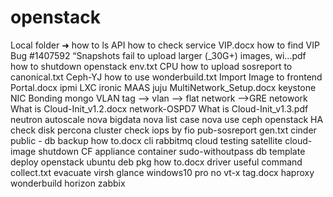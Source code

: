 # openstack
Local folder
➜  how to  ls
API                                                                      how to check service VIP.docx                     how to find VIP
Bug #1407592 “Snapshots fail to upload larger (_30G+) images, wi...pdf   how to shutdown openstack env.txt
CPU                                                                      how to upload sosreport to canonical.txt
Ceph-YJ                                                                  how to use wonderbuild.txt
Import Image to frontend Portal.docx                                     ipmi
LXC                                                                      ironic
MAAS                                                                     juju
MultiNetwork_Setup.docx                                                  keystone
NIC Bonding                                                              mongo
VLAN tag --> vlan --> flat network -->GRE                                netowork
What is Cloud-Init_v1.2.docx                                             network-OSPD7
What is Cloud-Init_v1.3.pdf                                              neutron
autoscale                                                                nova
bigdata                                                                  nova list
case                                                                     nova use
ceph                                                                     openstack HA
check disk                                                               percona cluster
check iops by fio                                                        pub-sosreport gen.txt
cinder                                                                   public - db backup how to.docx
cli                                                                      rabbitmq
cloud testing                                                            satellite
cloud-image                                                              shutdown CF appliance
container                                                                sudo-withoutpass
db                                                                       template
deploy openstack                                                         ubuntu deb pkg how to.docx
driver                                                                   useful command collect.txt
evacuate                                                                 virsh
glance                                                                   windows10 pro no vt-x tag.docx
haproxy                                                                  wonderbuild
horizon                                                                  zabbix
